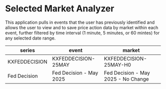 # Selected Market Analyzer

This application pulls in events that the user has previously identified and allows the 
user to view and to save price action data by market within each event, further filtered by 
time interval (1 minute, 5 minutes, or 60 mintes) for any selected date range.

| series        |  event                  |  market |
|---------------|-------------------------|----------------------|
| KXFEDDECISION |  KXFEDDECISION-25MAY    |  KXFEDDECISION-25MAY-H0 |
| Fed Decision  | Fed Decision - May 2025 |  Fed Decision - May 2025 - No Change |